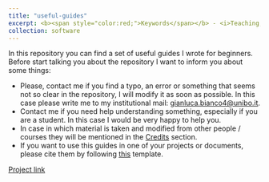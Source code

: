 ```yaml
---
title: "useful-guides"
excerpt: <b><span style="color:red;">Keywords</span></b> - <i>Teaching, ROOT, C++</i>. <br/><br/>A set of useful guides I wrote for beginners.<br/><br/><img src='/images/coding.jpeg' width="600">
collection: software
---
```


In this repository you can find a set of useful guides I wrote for beginners. Before start talking you about the repository I want to inform you about some things:

- Please, contact me if you find a typo, an error or something that seems not so clear in the repository, I will modify it as soon as possible. In this case please write me to my institutional mail: gianluca.bianco4@unibo.it.
- Contact me if you need help understanding something, especially if you are a student. In this case I would be very happy to help you.
- In case in which material is taken and modified from other people / courses they will be mentioned in the [Credits](#credits) section.
- If you want to use this guides in one of your projects or documents, please cite them by following [this](https://github.com/JustWhit3/useful-guides/blob/main/CITATION.cff) template.

[Project link](https://github.com/JustWhit3/useful-guides)
